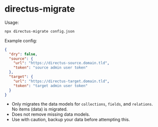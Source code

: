 # directus-migrate

Usage:

```sh
npx directus-migrate config.json
```

Example config:

```json
{
  "dry": false,
  "source": {
    "url": "https://directus-source.domain.tld",
    "token": "source admin user token"
  },
  "target": {
    "url": "https://directus-target.domain.tld",
    "token": "target admin user token"
  }
}
```

- Only migrates the data models for `collections`, `fields`, and `relations`. No items (data) is migrated.
- Does not remove missing data models.
- Use with caution, backup your data before attempting this.
